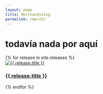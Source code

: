```yaml
---
layout: page
title: Merchandising
permalink: /merch/
---
```


# todavía nada por aquí

<div class="merch-grid">
  {% for release in site.releases %}
    <div class="release-item">
      <a href="{{ release.url | relative_url }}">
        <img src="{{ release.image | relative_url }}" alt="{{ release.title }}">
        <h3>{{ release.title }}</h3>
      </a>
    </div>
  {% endfor %}
</div>